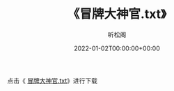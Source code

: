 ﻿---
title:  《冒牌大神官.txt》
date:   2022-01-02T00:00:00+00:00
author: 听松阁
layout: post
permalink: /冒牌大神官/
categories: 小说
tags: [小说]
---

点击《 [冒牌大神官.txt](http://img.660000.xyz/bookstukust/book/bntxt/10/冒牌大神官.txt)》进行下载